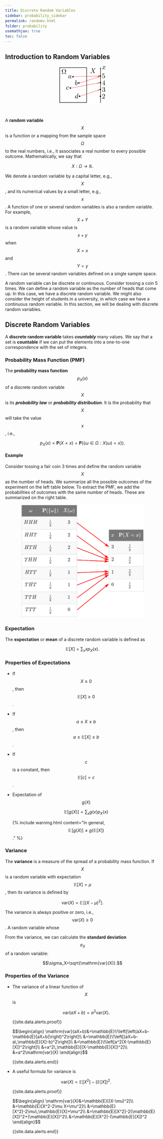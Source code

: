 ```yaml
---
title: Discrete Random Variables
sidebar: probability_sidebar
permalink: randomv.html
folder: probability
usemathjax: true
toc: false
---
```


## Introduction to Random Variables

<p align="center">
  <img src="images/prob/rvmap.png" style="width:150px;height:auto;"/>
</p>

<br>

A **random variable** $$X$$ is a function or a mapping from the sample space $$\Omega$$ to the real numbers, i.e., it associates a real number to every possible outcome. Mathematically, we say that

$$X:\Omega\rightarrow\mathbb{R}.$$

We denote a random variable by a capital letter, e.g., $$X$$, and its numerical values by a small letter, e.g., $$x$$. A function of one or several random variables is also a random variable. For example, $$X+Y$$ is a random variable whose value is $$x+y$$ when $$X=x$$ and $$Y=y$$. There can be several random variables defined on a single sample space.

A random variable can be discrete or continuous. Consider tossing a coin 5 times. We can define a random variable as the number of heads that come up. In this case, we have a discrete random variable. We might also consider the height of students in a university, in which case we have a continuous random variable. In this section, we will be dealing with discrete random variables.

## Discrete Random Variables

A **discrete random variable** takes ***countably*** many values. We say that a set is **countable** if we can put the elements into a one-to-one correspondence with the set of integers.

### Probability Mass Function (PMF)

The **probability mass function** $$p_X(x)$$ of a discrete random variable $$X$$ is its ***probability law*** or ***probability distribution***. It is the probability that $$X$$ will take the value $$x$$, i.e.,

$$p_X(x)=\mathbf{P}(X=x)=\mathbf{P}(\{\omega\in\Omega:X(\omega)=x\}).$$

#### Example

Consider tossing a fair coin 3 times and define the random variable $$X$$ as the number of heads. We summarize all the possible outcomes of the experiment on the left table below. To extract the PMF, we add the probabilities of outcomes with the same number of heads. These are summarized on the right table.

<p align="center">
  <img src="images/prob/pmf1.png" style="width:400px;height:auto;"/>
</p>

### Expectation

The **expectation** or **mean** of a discrete random variable is defined as

$$\mathbb{E}[X]=\sum_{x}xp_X(x).$$

### Properties of Expectations

* If $$X\geq0$$, then $$\mathbb{E}[X]\geq0$$.
* If $$a\leq X\leq b$$, then $$a\leq\mathbb{E}[X]\leq b$$.
* If $$c$$ is a constant, then $$\mathbb{E}[c]=c$$.
* Expectation of $$g(X)$$

  $$\mathbb{E}[g(X)]=\sum_{x}g(x)p_X(x)$$

  {% include warning.html content="In general, $$\mathbb{E}\!\left[g(X)\right]\neq g\left(\mathbb{E}[X]\right)$$." %}

### Variance

The **variance** is a measure of the spread of a probability mass function. If $$X$$ is a random variable with expectation $$\mathbb{E}[X]=\mu$$, then its variance is defined by

$$\mathrm{var}(X)=\mathbb{E}\!\left[\left(X-\mu\right)^2\right].$$

The variance is always positive or zero, i.e., $$\mathrm{var}(X)\geq0$$. A random variable whose

From the variance, we can calculate the **standard deviation** $$\sigma_X$$ of a random variable:

$$\sigma_X=\sqrt{\mathrm{var}(X)}.$$

### Properties of the Variance

* The variance of a linear function of $$X$$ is

  $$\mathrm{var}(aX+b)=a^2\mathrm{var}(X).$$

  {{site.data.alerts.proof}}
  <p> $$\begin{align}
  \mathrm{var}(aX+b)&=\mathbb{E}\!\left[\left(aX+b-\mathbb{E}[aX+b]\right)^2\right]\\
  &=\mathbb{E}\!\left[(aX+b-a\,\mathbb{E}[X]-b)^2\right]\\
  &=\mathbb{E}\!\left[a^2(X-\mathbb{E}[X])^2\right]\\
  &=a^2\,\mathbb{E}[(X-\mathbb{E}[X])^2]\\
  &=a^2\mathrm{var}(X)
  \end{align}$$
  </p>
  {{site.data.alerts.end}}

* A useful formula for variance is

  $$\mathrm{var}(X)=\mathbb{E}[X^2]-\left(\mathbb{E}[X]\right)^2.$$

  {{site.data.alerts.proof}}
  <p>
  $$\begin{align}
  \mathrm{var}(X)&=\mathbb{E}[(X-\mu)^2]\\
  &=\mathbb{E}[X^2-2\mu X+\mu^2]\\
  &=\mathbb{E}[X^2]-2\mu\,\mathbb{E}[X]+\mu^2\\
  &=\mathbb{E}[X^2]-2(\mathbb{E}[X])^2+(\mathbb{E}[X])^2\\
  &=\mathbb{E}[X^2]-(\mathbb{E}[X])^2
  \end{align}$$
  </p>
  {{site.data.alerts.end}}
